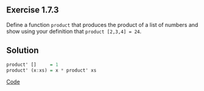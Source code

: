 ## Exercise 1.7.3

Define a function `product` that produces the product of a list of numbers and show using your definition that `product [2,3,4] = 24`.

## Solution

```haskell
product' []     = 1
product' (x:xs) = x * product' xs
```

[Code](../../src/ch-01/1-7-3.hs)
